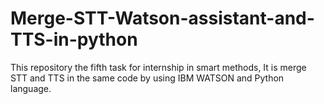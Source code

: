 # Merge-STT-Watson-assistant-and-TTS-in-python
This repository the fifth task for internship in smart methods, It is merge STT and TTS in the same code by using IBM WATSON and Python language.
